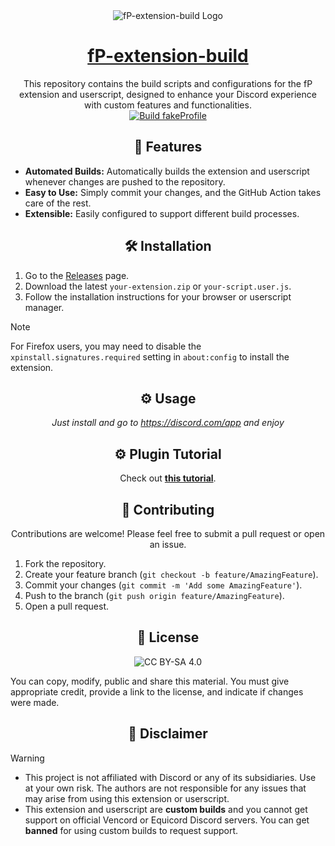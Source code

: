 <div align="center">

  <img src="https://avatars.githubusercontent.com/u/221838119?s=200" alt="fP-extension-build Logo">

# [fP-extension-build](#)

This repository contains the build scripts and configurations for the fP extension and userscript, designed to enhance your Discord experience with custom features and functionalities.  
[![Build fakeProfile](https://github.com/TheLumiDevs/fP-extension-build/actions/workflows/build.yml/badge.svg)](https://github.com/TheLumiDevs/fP-extension-build/actions/workflows/build.yml)

## 🚀 Features

<div align="left">

*   **Automated Builds:** Automatically builds the extension and userscript whenever changes are pushed to the repository.
*   **Easy to Use:** Simply commit your changes, and the GitHub Action takes care of the rest.
*   **Extensible:** Easily configured to support different build processes.

</div>

## 🛠️ Installation

<div align="left">

1.  Go to the [Releases](https://github.com/TheLumiDevs/fP-extension-build/releases) page.
2.  Download the latest `your-extension.zip` or `your-script.user.js`.
3.  Follow the installation instructions for your browser or userscript manager.

> [!NOTE]
> For Firefox users, you may need to disable the `xpinstall.signatures.required` setting in `about:config` to install the extension.

</div>

## ⚙️ Usage

*Just install and go to https://discord.com/app and enjoy*

## ⚙️ Plugin Tutorial

Check out **[this tutorial](https://github.com/TheLumiDevs/fakeProfile/blob/main/docs/tutorial.md)**.

## 🤝 Contributing

Contributions are welcome! Please feel free to submit a pull request or open an issue.

<div align="left">

1.  Fork the repository.
2.  Create your feature branch (`git checkout -b feature/AmazingFeature`).
3.  Commit your changes (`git commit -m 'Add some AmazingFeature'`).
4.  Push to the branch (`git push origin feature/AmazingFeature`).
5.  Open a pull request.

</div>

## 📄 License

![![CC BY-SA 4.0](https://licensebuttons.net/l/by-sa/4.0/88x31.png)](https://creativecommons.org/licenses/by-sa/4.0/)

<div align="left">

You can copy, modify, public and share this material. You must give appropriate credit, provide a link to the license, and indicate if changes were made.

</div>

## 📜 Disclaimer

<div align="left">

> [!WARNING]
> - This project is not affiliated with Discord or any of its subsidiaries. Use at your own risk. The authors are not responsible for any issues that may arise from using this extension or userscript.  
> - This extension and userscript are **custom builds** and you cannot get support on official Vencord or Equicord Discord servers. You can get **banned** for using custom builds to request support.

</div>